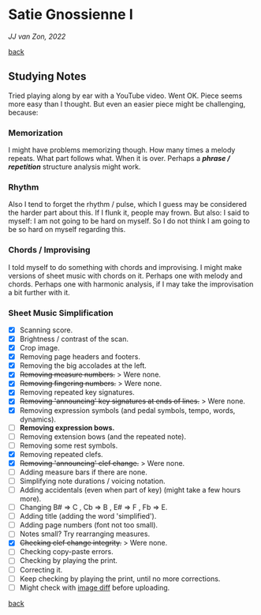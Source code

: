 Satie Gnossienne Ⅰ
==================

*JJ van Zon, 2022*

[back](./)

Studying Notes
--------------

Tried playing along by ear with a YouTube video. Went OK. Piece seems more easy than I thought. But even an easier piece might be challenging, because:

### Memorization

I might have problems memorizing though. How many times a melody repeats. What part follows what. When it is over. Perhaps a ***phrase / repetition*** structure analysis might work.

### Rhythm

Also I tend to forget the rhythm / pulse, which I guess may be considered the harder part about this. If I flunk it, people may frown. But also: I said to myself: I am not going to be hard on myself. So I do not think I am going to be so hard on myself regarding this.

### Chords / Improvising

I told myself to do something with chords and improvising. I might make versions of sheet music with chords on it. Perhaps one with melody and chords. Perhaps one with harmonic analysis, if I may take the improvisation a bit further with it.

### Sheet Music Simplification

- [x] Scanning score.  
- [x] Brightness / contrast of the scan.
- [x] Crop image.
- [x] Removing page headers and footers.
- [x] Removing the big accolades at the left.
- [x] ~~Removing measure numbers.~~ > Were none.
- [x] ~~Removing fingering numbers.~~ > Were none.
- [x] Removing repeated key signatures.
- [x] ~~Removing 'announcing' key signatures at ends of lines.~~ > Were none.
- [x] Removing expression symbols (and pedal symbols, tempo, words, dynamics).
- [ ] __Removing expression bows.__
- [ ] Removing extension bows (and the repeated note).
- [ ] Removing some rest symbols.
- [x] Removing repeated clefs.
- [x] ~~Removing 'announcing' clef change.~~ > Were none.
- [ ] Adding measure bars if there are none.
- [ ] Simplifying note durations / voicing notation.
- [ ] Adding accidentals (even when part of key) (might take a few hours more).
- [ ] Changing B# => C , Cb => B , E# => F , Fb => E.
- [ ] Adding title (adding the word 'simplified').
- [ ] Adding page numbers (font not too small).
- [ ] Notes small? Try rearranging measures.
- [x] ~~Checking clef change integrity.~~ > Were none.
- [ ] Checking copy-paste errors.
- [ ] Checking by playing the print.
- [ ] Correcting it.
- [ ] Keep checking by playing the print, until no more corrections.
- [ ] Might check with <a href="https://online-image-comparison.com" target="blank">image diff</a> before uploading.

[back](./)
